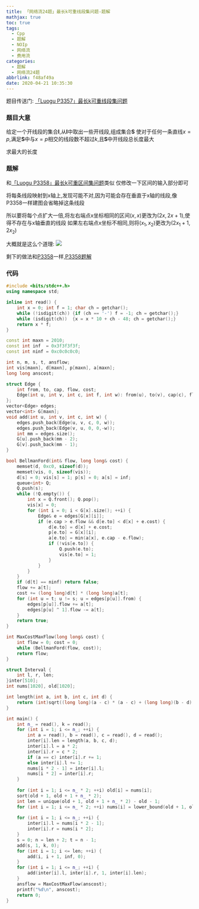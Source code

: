 ```yaml
---
title: 「网络流24题」最长k可重线段集问题-题解
mathjax: true
toc: true
tags:
  - Cpp
  - 题解
  - NOIp
  - 网络流
  - 费用流
categories:
  - 题解
  - 网络流24题
abbrlink: f48af49a
date: 2020-04-21 10:35:30
---
```


题目传送门: [「Luogu P3357」最长k可重线段集问题](https://www.luogu.com.cn/problem/P3357)

<!--more-->

### 题目大意
给定一个开线段的集合$\mathbf{I}$,从$\mathbf{I}$中取出一些开线段,组成集合$\mathbf{S}$
使对于任何一条直线$x=p$,满足$\mathbf{S}$中与$x=p$相交的线段数不超过$k$,且$\mathbf{S}$中开线段总长度最大

求最大的长度

### 题解
和[「Luogu P3358」最长k可重区间集问题](https://www.luogu.com.cn/problem/P3358)类似
仅修改一下区间的输入部分即可

将每条线段映射到x轴上,发现可能不对,因为可能会存在垂直于x轴的线段,像P3358一样建图会省略掉这条线段

所以要将每个点扩大一倍,将左右端点x坐标相同的区间$(x, x)$更改为$(2x, 2x+1)$,使得不存在与x轴垂直的线段
如果左右端点x坐标不相同,则将$(x_1, x_2)$更改为$(2x_1+1, 2x_2)$

大概就是这么个道理:
![](/f48af49a/NF24P3357.png)

剩下的做法和[P3358](https://www.luogu.com.cn/problem/P3358)一样,[P3358题解](https://tony031218.github.io/2020/04/21/%E3%80%8C%E7%BD%91%E7%BB%9C%E6%B5%8124%E9%A2%98%E3%80%8D%E6%9C%80%E9%95%BFk%E5%8F%AF%E9%87%8D%E5%8C%BA%E9%97%B4%E9%9B%86%E9%97%AE%E9%A2%98-%E9%A2%98%E8%A7%A3/)

### 代码
```cpp
#include <bits/stdc++.h>
using namespace std;

inline int read() {
    int x = 0; int f = 1; char ch = getchar();
    while (!isdigit(ch)) {if (ch == '-') f = -1; ch = getchar();}
    while (isdigit(ch))  {x = x * 10 + ch - 48; ch = getchar();}
    return x * f;
}

const int maxn = 2010;
const int inf  = 0x3f3f3f3f;
const int ninf = 0xc0c0c0c0;

int n, m, s, t, ansflow;
int vis[maxn], d[maxn], p[maxn], a[maxn];
long long anscost;

struct Edge {
	int from, to, cap, flow, cost;
	Edge(int u, int v, int c, int f, int w): from(u), to(v), cap(c), flow(f), cost(w){}
};
vector<Edge> edges;
vector<int> G[maxn];
void add(int u, int v, int c, int w) {
	edges.push_back(Edge(u, v, c, 0, w));
	edges.push_back(Edge(v, u, 0, 0,-w));
	int mm = edges.size();
	G[u].push_back(mm - 2);
	G[v].push_back(mm - 1);
}

bool BellmanFord(int& flow, long long& cost) {
    memset(d, 0xc0, sizeof(d));
	memset(vis, 0, sizeof(vis));
	d[s] = 0; vis[s] = 1; p[s] = 0; a[s] = inf;
	queue<int> Q;
	Q.push(s);
	while (!Q.empty()) {
		int x = Q.front(); Q.pop();
		vis[x] = 0;
		for (int i = 0; i < G[x].size(); ++i) {
			Edge& e = edges[G[x][i]];
			if (e.cap > e.flow && d[e.to] < d[x] + e.cost) {
				d[e.to] = d[x] + e.cost;
				p[e.to] = G[x][i];
				a[e.to] = min(a[x], e.cap - e.flow);
				if (!vis[e.to]) {
					Q.push(e.to);
					vis[e.to] = 1;
				}
			}
		}
	}
	if (d[t] == ninf) return false;
	flow += a[t];
	cost += (long long)d[t] * (long long)a[t];
	for (int u = t; u != s; u = edges[p[u]].from) {
		edges[p[u]].flow += a[t];
		edges[p[u] ^ 1].flow -= a[t];
	}
	return true;
}

int MaxCostMaxFlow(long long& cost) {
	int flow = 0; cost = 0;
	while (BellmanFord(flow, cost));
	return flow;
}

struct Interval {
    int l, r, len;
}inter[510];
int nums[1020], old[1020];

int length(int a, int b, int c, int d) {
    return (int)sqrt((long long)(a - c) * (a - c) + (long long)(b - d) * (b - d));
}

int main() {
    int n_ = read(), k = read();
    for (int i = 1; i <= n_; ++i) {
        int a = read(), b = read(), c = read(), d = read();
        inter[i].len = length(a, b, c, d);
        inter[i].l = a * 2;
        inter[i].r = c * 2;
        if (a == c) inter[i].r += 1;
        else inter[i].l += 1;
        nums[i * 2 - 1] = inter[i].l;
        nums[i * 2] = inter[i].r;
    }
    
    for (int i = 1; i <= n_ * 2; ++i) old[i] = nums[i];
    sort(old + 1, old + 1 + n_ * 2);
    int len = unique(old + 1, old + 1 + n_ * 2) - old - 1;
    for (int i = 1; i <= n_ * 2; ++i) nums[i] = lower_bound(old + 1, old + 1 + len, nums[i]) - old;
    
    for (int i = 1; i <= n_; ++i) {
        inter[i].l = nums[i * 2 - 1];
        inter[i].r = nums[i * 2];
    }
    s = 0; n = len + 2; t = n - 1;
    add(s, 1, k, 0);
    for (int i = 1; i <= len; ++i) {
        add(i, i + 1, inf, 0);
    }
    for (int i = 1; i <= n_; ++i) {
        add(inter[i].l, inter[i].r, 1, inter[i].len);
    }
    ansflow = MaxCostMaxFlow(anscost);
    printf("%d\n", anscost);
    return 0;
}
```
